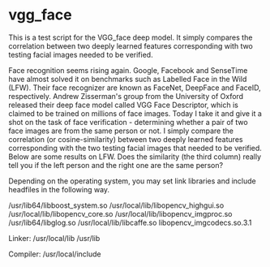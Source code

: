 # vgg_face
This is a test script for the VGG_face deep model. It simply compares the correlation between two deeply learned features corresponding with two testing facial images needed to be verified.

Face recognition seems rising again. Google, Facebook and SenseTime have almost solved it on benchmarks such as Labelled Face in the Wild (LFW). Their face recognizer are known  as FaceNet, DeepFace and FaceID, respectively. Andrew Zisserman's group from the University of Oxford released their deep face model called VGG Face Descriptor, which is claimed to be trained on millions of  face images. Today I take it and give it a shot on the task of face verification - determining whether a pair of two face images are from the same person or not.  I simply compare the correlation (or cosine-similarity) between two deeply learned features corresponding with the two testing facial images that needed to be verified. Below are some results on LFW. Does the similarity (the third column) really tell you if the left person and the right one are the same person?

Depending on the operating system, you may set link libraries and include headfiles in the following way.

/usr/lib64/libboost_system.so
/usr/local/lib/libopencv_highgui.so
/usr/local/lib/libopencv_core.so
/usr/local/lib/libopencv_imgproc.so
/usr/lib64/libglog.so
/usr/local/lib/libcaffe.so
libopencv_imgcodecs.so.3.1

Linker:
/usr/local/lib
/usr/lib

Compiler:
/usr/local/include
